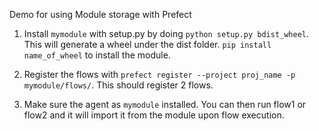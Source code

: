 Demo for using Module storage with Prefect

1. Install `mymodule` with setup.py by doing `python setup.py bdist_wheel`. This will generate a wheel under the dist folder. `pip install name_of_wheel` to install the module.

2. Register the flows with `prefect register --project proj_name -p mymodule/flows/`. This should register 2 flows.

3. Make sure the agent as `mymodule` installed. You can then run flow1 or flow2 and it will import it from the module upon flow execution.
